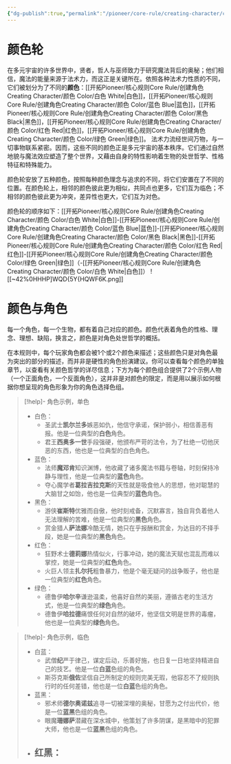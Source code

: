 ```yaml
---
{"dg-publish":true,"permalink":"/pioneer/core-rule/creating-character/color/color/","dgPassFrontmatter":true}
---
```


# 颜色轮
在多元宇宙的许多世界中，贤者，哲人与巫师致力于研究魔法背后的奥秘；他们相信，魔法的能量来源于法术力，而这正是关键所在。依照各种法术力性质的不同，它们被划分为了不同的**颜色**：[[开拓Pioneer/核心规则Core Rule/创建角色Creating Character/颜色 Color/白色 White\|白色]]，[[开拓Pioneer/核心规则Core Rule/创建角色Creating Character/颜色 Color/蓝色 Blue\|蓝色]]，[[开拓Pioneer/核心规则Core Rule/创建角色Creating Character/颜色 Color/黑色 Black\|黑色]]，[[开拓Pioneer/核心规则Core Rule/创建角色Creating Character/颜色 Color/红色 Red\|红色]]，[[开拓Pioneer/核心规则Core Rule/创建角色Creating Character/颜色 Color/绿色 Green\|绿色]]。
法术力流经世间万物，与一切事物联系紧密。因而，这些不同的颜色正是多元宇宙的基本秩序。它们通过自然地貌与魔法效应塑造了整个世界，又藉由自身的特性影响着生物的处世哲学、性格特征和特殊能力。

颜色轮安放了五种颜色，按照每种颜色理念与追求的不同，将它们安置在了不同的位置。在颜色轮上，相邻的颜色彼此更为相似，共同点也更多，它们互为临色；不相邻的颜色彼此更为冲突，差异性也更大，它们互为对色。

颜色轮的顺序如下：[[开拓Pioneer/核心规则Core Rule/创建角色Creating Character/颜色 Color/白色 White\|白色]]-[[开拓Pioneer/核心规则Core Rule/创建角色Creating Character/颜色 Color/蓝色 Blue\|蓝色]]-[[开拓Pioneer/核心规则Core Rule/创建角色Creating Character/颜色 Color/黑色 Black\|黑色]]-[[开拓Pioneer/核心规则Core Rule/创建角色Creating Character/颜色 Color/红色 Red\|红色]]-[[开拓Pioneer/核心规则Core Rule/创建角色Creating Character/颜色 Color/绿色 Green\|绿色]]（-[[开拓Pioneer/核心规则Core Rule/创建角色Creating Character/颜色 Color/白色 White\|白色]]）
![[~42%0HHHP]WQD{5Y{HQWF6K.png]]

# 颜色与角色
每一个角色，每一个生物，都有着自己对应的颜色。颜色代表着角色的性格、理念、理想、缺陷，换言之，颜色是对角色处世哲学的概括。

在本规则中，每个玩家角色都会被1个或2个颜色来描述；这些颜色只是对角色最为突出的部分的描述，而并非是硬性的角色扮演建议。你可以查看每个颜色的单独章节，以查看有关颜色哲学的详尽信息；下方为每个颜色组合提供了2个示例人物（一个正面角色，一个反面角色），这并非是对颜色的限定，而是用以展示如何根据你想呈现的角色形象为你的角色选择色组。
>[!help]- 角色示例，单色
>- 白色：
>	- 圣武士**凯尔兰多**嫉恶如仇，他信守承诺，保护弱小，相信善恶有报。他是一位典型的**白色**角色。
>	- 君王**西奥多一世**手段强硬，他颁布严苛的法令，为了杜绝一切他厌恶的东西，他也是一位典型的白色角色。
>- 蓝色：
>	- 法师**魔邓肯**知识渊博，他收藏了诸多魔法书籍与卷轴，时刻保持冷静与理性，他是一位典型的**蓝色**角色。
>	- 夺心魔学者**葛拉吉拉克斯**的天性就是吸食他人的思想，他对聪慧的大脑甘之如饴，他也是一位典型的**蓝色**角色。
>- 黑色：
>	- 游侠**崔斯特**优雅而自傲，他时刻戒备，沉默寡言，独自背负着他人无法理解的苦难，他是一位典型的**黑色**角色。
>	- 赏金猎人**萨法娜**冷酷无情，她只在乎报酬和赏金，为达目的不择手段，她是一位典型的**黑色**角色。
>- 红色：
>	- 狂野术士**德莉娜**热情似火，行事冲动，她的魔法天赋也混乱而难以掌控，她是一位典型的**红色**角色。
>	- 火巨人领主**扎尔托**粗鲁暴力，他是个毫无疑问的战争贩子，他也是一位典型的**红色**角色。
>- 绿色：
>	- 德鲁伊**哈尔辛**谦逊温柔，他喜好自然的美丽，遵循古老的生活方式，他是一位典型的**绿色**角色。
>	- 德鲁伊**哈拉德**痛恨任何对自然的破坏，他坚信文明是世界的毒瘤，他也是一位典型的**绿色**角色。

>[!help]- 角色示例，临色
>- 白蓝：
>	- 武僧**纪**严于律己，谋定后动，乐善好施，也日复一日地坚持精进自己的技艺。他是一位**白蓝**色组的角色。
>	- 斯芬克斯**俄佐**坚信自己所制定的规则完美无瑕，他容忍不了规则执行时的任何差错，他也是一位**白蓝**色组的角色。
>- 蓝黑：
>	- 邪术师**德尔奥诺兹**追寻一切被深埋的奥秘，甘愿为之付出代价，他是一位**蓝黑**色组的角色。
>	- 眼魔**珊娜萨**潜藏在深水城中，他策划了许多阴谋，是黑暗中的犯罪大师，他也是一位**蓝黑**色组的角色。
>- 红黑：
>	- 